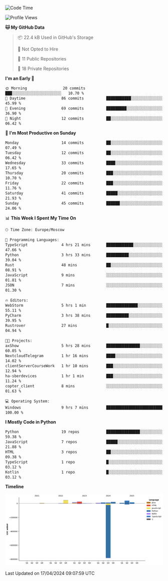 <!--START_SECTION:waka-->
![Code Time](http://img.shields.io/badge/Code%20Time-263%20hrs%2025%20mins-blue)

![Profile Views](http://img.shields.io/badge/Profile%20Views-0-blue)

**🐱 My GitHub Data** 

> 📦 22.4 kB Used in GitHub's Storage 
 > 
> 🚫 Not Opted to Hire
 > 
> 📜 11 Public Repositories 
 > 
> 🔑 18 Private Repositories 
 > 
**I'm an Early 🐤** 

```text
🌞 Morning                20 commits          ███░░░░░░░░░░░░░░░░░░░░░░   10.70 % 
🌆 Daytime                86 commits          ███████████░░░░░░░░░░░░░░   45.99 % 
🌃 Evening                69 commits          █████████░░░░░░░░░░░░░░░░   36.90 % 
🌙 Night                  12 commits          ██░░░░░░░░░░░░░░░░░░░░░░░   06.42 % 
```
📅 **I'm Most Productive on Sunday** 

```text
Monday                   14 commits          ██░░░░░░░░░░░░░░░░░░░░░░░   07.49 % 
Tuesday                  12 commits          ██░░░░░░░░░░░░░░░░░░░░░░░   06.42 % 
Wednesday                33 commits          ████░░░░░░░░░░░░░░░░░░░░░   17.65 % 
Thursday                 20 commits          ███░░░░░░░░░░░░░░░░░░░░░░   10.70 % 
Friday                   22 commits          ███░░░░░░░░░░░░░░░░░░░░░░   11.76 % 
Saturday                 41 commits          █████░░░░░░░░░░░░░░░░░░░░   21.93 % 
Sunday                   45 commits          ██████░░░░░░░░░░░░░░░░░░░   24.06 % 
```


📊 **This Week I Spent My Time On** 

```text
🕑︎ Time Zone: Europe/Moscow

💬 Programming Languages: 
TypeScript               4 hrs 21 mins       ████████████░░░░░░░░░░░░░   47.66 % 
Python                   3 hrs 33 mins       ██████████░░░░░░░░░░░░░░░   39.04 % 
Rust                     48 mins             ██░░░░░░░░░░░░░░░░░░░░░░░   08.91 % 
JavaScript               9 mins              ░░░░░░░░░░░░░░░░░░░░░░░░░   01.81 % 
JSON                     7 mins              ░░░░░░░░░░░░░░░░░░░░░░░░░   01.30 % 

🔥 Editors: 
WebStorm                 5 hrs 1 min         ██████████████░░░░░░░░░░░   55.11 % 
PyCharm                  3 hrs 38 mins       ██████████░░░░░░░░░░░░░░░   39.95 % 
Rustrover                27 mins             █░░░░░░░░░░░░░░░░░░░░░░░░   04.94 % 

🐱‍💻 Projects: 
axShow                   5 hrs 28 mins       ███████████████░░░░░░░░░░   60.05 % 
NextcloudTelegram        1 hr 16 mins        ████░░░░░░░░░░░░░░░░░░░░░   14.02 % 
clientServerCourseWork   1 hr 10 mins        ███░░░░░░░░░░░░░░░░░░░░░░   12.94 % 
ha-sberdevices           1 hr 1 min          ███░░░░░░░░░░░░░░░░░░░░░░   11.24 % 
copter_client            8 mins              ░░░░░░░░░░░░░░░░░░░░░░░░░   01.63 % 

💻 Operating System: 
Windows                  9 hrs 7 mins        █████████████████████████   100.00 % 
```

**I Mostly Code in Python** 

```text
Python                   19 repos            ███████████████░░░░░░░░░░   59.38 % 
JavaScript               7 repos             █████░░░░░░░░░░░░░░░░░░░░   21.88 % 
HTML                     3 repos             ██░░░░░░░░░░░░░░░░░░░░░░░   09.38 % 
TypeScript               1 repo              █░░░░░░░░░░░░░░░░░░░░░░░░   03.12 % 
Kotlin                   1 repo              █░░░░░░░░░░░░░░░░░░░░░░░░   03.12 % 
```



**Timeline**

![Lines of Code chart](https://raw.githubusercontent.com/adlemx/adlemx/main/assets/bar_graph.png)


 Last Updated on 17/04/2024 09:07:59 UTC
<!--END_SECTION:waka-->
